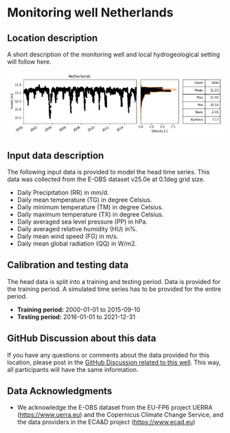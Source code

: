 # Monitoring well Netherlands

## Location description
A short description of the monitoring well and local hydrogeological setting will follow here.

![Head data](head_data.png)

## Input data description

The following input data is provided to model the head time series. This data was collected from the E-OBS dataset 
v25.0e at 0.1deg grid size.

- Daily Precipitation (RR) in mm/d.
- Daily mean temperature (TG) in degree Celsius.
- Daily minimum temperature (TM) in degree Celsius.
- Daily maximum temperature (TX) in degree Celsius.
- Daily averaged sea level pressure (PP) in hPa.
- Daily averaged relative humidity (HU) in%.
- Daily mean wind speed (FG) in m/s.
- Daily mean global radiation (QQ) in W/m2.

## Calibration and testing data

The head data is split into a training and testing period. Data is provided for the training period. A simulated time 
series has to be provided for the entire period.

- **Training period:** 2000-01-01 to 2015-09-10
- **Testing period:** 2016-01-01 to 2021-12-31

## GitHub Discussion about this data

If you have any questions or comments about the data provided for this location, please post in the [GitHub 
Discussion related to this well](https://github.com/gwmodeling/challenge/discussions/5). This way, all participants 
will have the same information.

## Data Acknowledgments

- We acknowledge the E-OBS dataset from the EU-FP6 project UERRA (https://www.uerra.eu) and the Copernicus Climate 
Change Service, and the data providers in the ECA&D project (https://www.ecad.eu)
